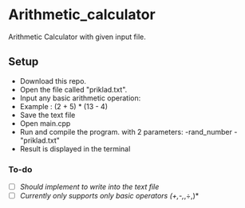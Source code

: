 # Arithmetic_calculator
Arithmetic Calculator with given input file.

## Setup
* Download this repo.
* Open the file called "priklad.txt".
* Input any basic arithmetic operation: 
* Example : (2 + 5) * (13 - 4)
* Save the text file
* Open main.cpp 
* Run and compile the program. with 2 parameters: -rand_number -"priklad.txt"
* Result is displayed in the terminal

### To-do
- [ ] *Should implement to write into the text file*
- [ ] *Currently only supports only basic operators (+,-,*,÷,)*
